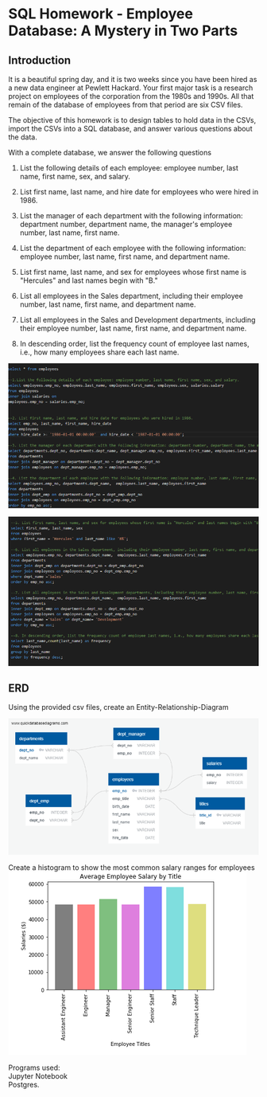 # SQL Homework - Employee Database: A Mystery in Two Parts

## Introduction

It is a beautiful spring day, and it is two weeks since you have been hired as a new data engineer at Pewlett Hackard. Your first major task is a research project on employees of the corporation from the 1980s and 1990s. All that remain of the database of employees from that period are six CSV files.

The objective of this homework is to design tables to hold data in the CSVs, import the CSVs into a SQL database, and answer various questions about the data. 

With a complete database, we answer the following questions

1. List the following details of each employee: employee number, last name, first name, sex, and salary.


2. List first name, last name, and hire date for employees who were hired in 1986.

3. List the manager of each department with the following information: department number, department name, the manager's employee number, last name, first name.

4. List the department of each employee with the following information: employee number, last name, first name, and department name.

5. List first name, last name, and sex for employees whose first name is "Hercules" and last names begin with "B."

6. List all employees in the Sales department, including their employee number, last name, first name, and department name.

7. List all employees in the Sales and Development departments, including their employee number, last name, first name, and department name.

8. In descending order, list the frequency count of employee last names, i.e., how many employees share each last name.

![](EmployeeSQL/images/pic1.png)

![](EmployeeSQL/images/pic2.png)


## ERD
Using the provided csv files, create an Entity-Relationship-Diagram

![](EmployeeSQL/images/SQL_ERD.png)


Create a histogram to show the most common salary ranges for employees
![](EmployeeSQL/images/ave_salary.png)



Programs used:\
Jupyter Notebook\
Postgres.





